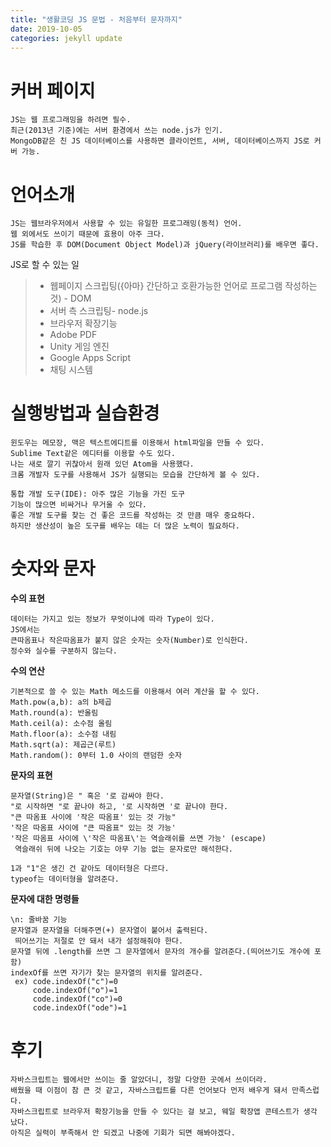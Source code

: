 ```yaml
---
title: "생활코딩 JS 문법 - 처음부터 문자까지"
date: 2019-10-05
categories: jekyll update
---
```

# 커버 페이지

    JS는 웹 프로그래밍을 하려면 필수.
    최근(2013년 기준)에는 서버 환경에서 쓰는 node.js가 인기.
    MongoDB같은 친 JS 데이터베이스를 사용하면 클라이언트, 서버, 데이터베이스까지 JS로 커버 가능.

# 언어소개

    JS는 웹브라우저에서 사용할 수 있는 유일한 프로그래밍(동적) 언어.
    웹 외에서도 쓰이기 때문에 효용이 아주 크다.
    JS를 학습한 후 DOM(Document Object Model)과 jQuery(라이브러리)를 배우면 좋다.
    
  JS로 할 수 있는 일
   > * 웹페이지 스크립팅({아마} 간단하고 호환가능한 언어로 프로그램 작성하는 것) - DOM
   > * 서버 측 스크립팅- node.js
   > * 브라우저 확장기능
   > * Adobe PDF
   > * Unity 게임 엔진
   > * Google Apps Script
   > * 채팅 시스템
      
# 실행방법과 실습환경
  
    윈도우는 메모장, 맥은 텍스트에디트를 이용해서 html파일을 만들 수 있다.
    Sublime Text같은 에디터를 이용할 수도 있다.
    나는 새로 깔기 귀찮아서 원래 있던 Atom을 사용했다.
    크롬 개발자 도구를 사용해서 JS가 실행되는 모습을 간단하게 볼 수 있다.
  
    통합 개발 도구(IDE): 아주 많은 기능을 가진 도구
    기능이 많으면 비싸거나 무거울 수 있다.
    좋은 개발 도구를 찾는 건 좋은 코드를 작성하는 것 만큼 매우 중요하다.
    하지만 생산성이 높은 도구를 배우는 데는 더 많은 노력이 필요하다.
  
# 숫자와 문자

  **수의 표현**
  
    데이터는 가지고 있는 정보가 무엇이냐에 따라 Type이 있다.
    JS에서는
    큰따옴표나 작은따옴표가 붙지 않은 숫자는 숫자(Number)로 인식한다.
    정수와 실수를 구분하지 않는다.
  
  **수의 연산**
  
    기본적으로 쓸 수 있는 Math 메소드를 이용해서 여러 계산을 할 수 있다.
    Math.pow(a,b): a의 b제곱
    Math.round(a): 반올림 
    Math.ceil(a): 소수점 올림
    Math.floor(a): 소수점 내림
    Math.sqrt(a): 제곱근(루트)
    Math.random(): 0부터 1.0 사이의 랜덤한 숫자
  
  **문자의 표현**
     
    문자열(String)은 " 혹은 '로 감싸야 한다. 
    "로 시작하면 "로 끝나야 하고, '로 시작하면 '로 끝나야 한다. 
    "큰 따옴표 사이에 '작은 따옴표' 있는 것 가능"
    '작은 따옴표 사이에 "큰 따옴표" 있는 것 가능'
    '작은 따옴표 사이에 \'작은 따옴표\'는 역슬래쉬를 쓰면 가능' (escape)
     역슬래쉬 뒤에 나오는 기호는 아무 기능 없는 문자로만 해석한다.
    
    1과 "1"은 생긴 건 같아도 데이터형은 다르다.
    typeof는 데이터형을 알려준다.
    
  **문자에 대한 명령들**
  
    \n: 줄바꿈 기능
    문자열과 문자열을 더해주면(+) 문자열이 붙어서 출력된다. 
     띄어쓰기는 저절로 안 돼서 내가 설정해줘야 한다.
    문자열 뒤에 .length를 쓰면 그 문자열에서 문자의 개수를 알려준다.(띄어쓰기도 개수에 포함)
    indexOf를 쓰면 자기가 찾는 문자열의 위치를 알려준다.
     ex) code.indexOf("c")=0
         code.indexOf("o")=1
         code.indexOf("co")=0
         code.indexOf("ode")=1
         
# 후기
  
    자바스크립트는 웹에서만 쓰이는 줄 알았더니, 정말 다양한 곳에서 쓰이더라.
    배웠을 때 이점이 참 큰 것 같고, 자바스크립트를 다른 언어보다 먼저 배우게 돼서 만족스럽다.
    자바스크립트로 브라우저 확장기능을 만들 수 있다는 걸 보고, 웨일 확장앱 콘테스트가 생각 났다.
    아직은 실력이 부족해서 안 되겠고 나중에 기회가 되면 해봐야겠다.
    
